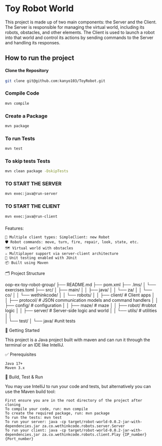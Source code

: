 # Toy Robot World

This project is made up of two main components: the Server and the Client. The Server is responsible for managing the virtual world, including its robots, obstacles, and other elements. The Client is used to launch a robot into that world and control its actions by sending commands to the Server and handling its responses.

## How to run the project

#### Clone the Repository

```bash
git clone git@github.com:kanyo103/ToyRobot.git
```
### Compile Code

```bash
mvn compile
````

### Create a Package

```bash
mvn package
````

### To run Tests

```bash
mvn test
```

### To skip tests Tests

```bash
mvn clean package -DskipTests
```

### TO START THE SERVER

```bash
mvn exec:java@run-server
```
### TO START THE CLIENT

```bash
mvn exec:java@run-client
```
### 


Features:

    🧠 Multiple client types: SimpleClient: new Robot
    🛡️ Robot commands: move, turn, fire, repair, look, state, etc.
    🗺️ Virtual world with obstacles
    ⚔️ Multiplayer support via server-client architecture
    🧪 Unit testing enabled with JUnit
    📦 Built using Maven

🗂️ Project Structure

oop-ex-toy-robot-group/
├── README.md
├── pom.xml
├── .lms/
│   └── exercises.toml
├── src/
│   ├── main/
│   │   ├── java/
│   │       └── za/
│   │           └── co/
│   │               └── wethinkcode/
│   │                   └── robots/
│   │                       ├── client/       # Client apps
│   │                       ├── protocol/     # JSON communication models and command handlers
│   │                       ├── config/       # configuration
│   │                       ├── maze/         #  maze
│   │                       ├── robot/        #robtot logic
│   │                       ├── server/       # Server-side logic and world
│   │                       └── utils/        # utilities
│   │   
│   └── test/
│       └── java/   #unit tests

🚀 Getting Started

This project is a Java project built with maven and can run it through the terminal or an IDE like IntelliJ.

✅ Prerequisites

    Java 17+
    Maven 3.x

🧪 Build, Test & Run

You may use IntelliJ to run your code and tests, but alternatively you can use the Maven build tool:


    First ensure you are in the root directory of the project after cloning
    To compile your code, run: mvn compile
    To create the required package, run: mvn package
    To run the tests: mvn test
    To run your server: java -cp target/robot-world-0.0.2-jar-with-dependencies.jar za.co.wethinkcode.robots.server.Server
    To run your client: java -cp target/robot-world-0.0.2-jar-with-dependencies.jar za.co.wethinkcode.robots.client.Play {IP_number} {Port_number} 
